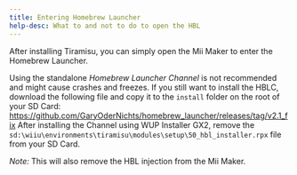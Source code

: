 ```yaml
---
title: Entering Homebrew Launcher
help-desc: What to and not to do to open the HBL
---
```


After installing Tiramisu, you can simply open the Mii Maker to enter the Homebrew Launcher.

Using the standalone *Homebrew Launcher Channel* is not recommended and might cause crashes and freezes.
If you still want to install the HBLC, download the following file and copy it to the `install` folder on the root of your SD Card: <https://github.com/GaryOderNichts/homebrew_launcher/releases/tag/v2.1_fix>
After installing the Channel using WUP Installer GX2, remove the `sd:\wiiu\environments\tiramisu\modules\setup\50_hbl_installer.rpx` file from your SD Card.

*Note:* This will also remove the HBL injection from the Mii Maker.
